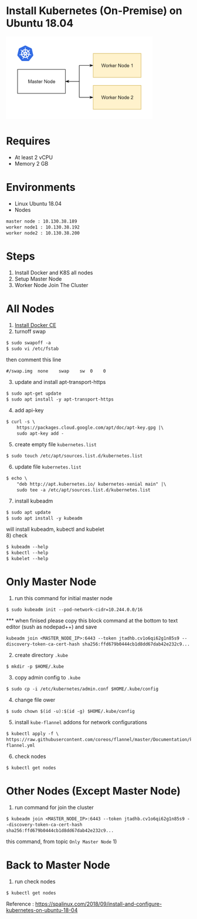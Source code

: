 # Install Kubernetes (On-Premise) on Ubuntu 18.04

<img src="k8s-cluster.png" alt="k8s-cluster.png" width="400"/>

# Requires
- At least 2 vCPU
- Memory 2 GB 

# Environments
- Linux Ubuntu 18.04
- Nodes
```
master node : 10.130.38.189
worker node1 : 10.130.38.192
worker node2 : 10.130.38.200
```

# Steps
1. Install Docker and K8S all nodes
2. Setup Master Node
3. Worker Node Join The Cluster 

# All Nodes

1) [Install Docker CE](install_docker_on_ubuntu_1804.md)  
2) turnoff swap
```
$ sudo swapoff -a
$ sudo vi /etc/fstab  
```
then comment this line
```
#/swap.img  none    swap    sw  0    0 
```
3) update and install apt-transport-https  
```
$ sudo apt-get update
$ sudo apt install -y apt-transport-https
```
4) add api-key 
```
$ curl -s \
    https://packages.cloud.google.com/apt/doc/apt-key.gpg |\
    sudo apt-key add -
```
5) create empty file `kubernetes.list`   
```
$ sudo touch /etc/apt/sources.list.d/kubernetes.list
```
6) update file `kubernetes.list`    
```
$ echo \
    "deb http://apt.kubernetes.io/ kubernetes-xenial main" |\
    sudo tee -a /etc/apt/sources.list.d/kubernetes.list
```
7) install kubeadm  
```
$ sudo apt update   
$ sudo apt install -y kubeadm  
```
will install kubeadm, kubectl and kubelet  
8) check
```
$ kubeadm --help
$ kubectl --help 
$ kubelet --help
```

# Only Master Node 

1) run this command for initial master node
```
$ sudo kubeadm init --pod-network-cidr=10.244.0.0/16  
```
*** when finised please copy this block command at the bottom to text editor (sush as nodepad++) and save 
```
kubeadm join <MASTER_NODE_IP>:6443 --token jtadhb.cv1o6qi62g1n85s9 --discovery-token-ca-cert-hash sha256:ffd679b0444cb1d8dd67dab42e232c9...
```
2) create directory `.kube`
```
$ mkdir -p $HOME/.kube  
```
3) copy admin config to `.kube`
```
$ sudo cp -i /etc/kubernetes/admin.conf $HOME/.kube/config
```
4) change file ower
```
$ sudo chown $(id -u):$(id -g) $HOME/.kube/config  
```
5) install `kube-flannel` addons for network configurations
```
$ kubectl apply -f \ https://raw.githubusercontent.com/coreos/flannel/master/Documentation/kube-flannel.yml  
```
6) check nodes
```
$ kubectl get nodes  
```

# Other Nodes (Except Master Node)

1) run command for join the cluster
```
$ kubeadm join <MASTER_NODE_IP>:6443 --token jtadhb.cv1o6qi62g1n85s9 --discovery-token-ca-cert-hash sha256:ffd679b0444cb1d8dd67dab42e232c9...
```

this command, from topic `Only Master Node` 1) 

# Back to Master Node

1) run check nodes  
```
$ kubectl get nodes  
```

Reference : https://spalinux.com/2018/09/install-and-configure-kubernetes-on-ubuntu-18-04  
